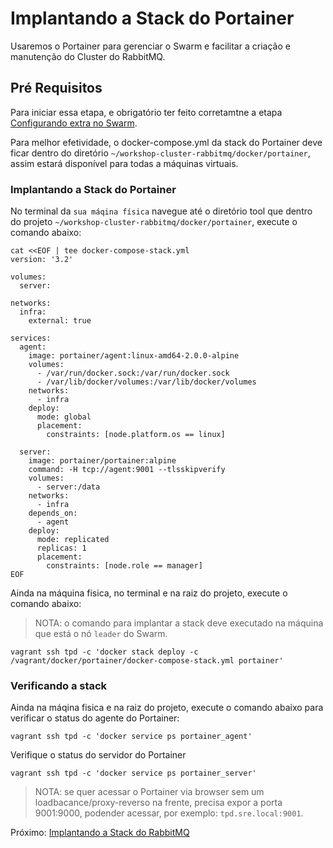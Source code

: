 # Implantando a Stack do Portainer

Usaremos o Portainer para gerenciar o Swarm e facilitar a criação e manutenção do Cluster do RabbitMQ.

## Pré Requisitos

Para iniciar essa etapa, e obrigatório ter feito corretamtne a etapa [Configurando extra no Swarm](docs/06-configuracao-extra-swarm.md).

Para melhor efetividade, o docker-compose.yml da stack do Portainer deve ficar dentro do diretório `~/workshop-cluster-rabbitmq/docker/portainer`, assim estará disponível para todas a máquinas virtuais. 


### Implantando a Stack do Portainer

No terminal da `sua máqina física` navegue até o diretório tool que dentro do projeto `~/workshop-cluster-rabbitmq/docker/portainer`, execute o comando abaixo:

```
cat <<EOF | tee docker-compose-stack.yml
version: '3.2'

volumes:
  server:

networks:
  infra:
    external: true

services:
  agent:
    image: portainer/agent:linux-amd64-2.0.0-alpine
    volumes:
      - /var/run/docker.sock:/var/run/docker.sock
      - /var/lib/docker/volumes:/var/lib/docker/volumes
    networks:
      - infra
    deploy:
      mode: global
      placement:
        constraints: [node.platform.os == linux]

  server:
    image: portainer/portainer:alpine
    command: -H tcp://agent:9001 --tlsskipverify
    volumes:
      - server:/data
    networks:
      - infra
    depends_on:
      - agent
    deploy:
      mode: replicated
      replicas: 1
      placement:
        constraints: [node.role == manager]
EOF
```

Ainda na máquina fisica, no terminal e na raiz do projeto, execute o comando abaixo:

> NOTA: o comando para implantar a stack deve executado na máquina que está o nó `leader` do Swarm.
```
vagrant ssh tpd -c 'docker stack deploy -c /vagrant/docker/portainer/docker-compose-stack.yml portainer'
```


### Verificando a stack

Ainda na máqina fisica e na raiz do projeto, execute o comando abaixo para verificar o status do agente do Portainer:
```
vagrant ssh tpd -c 'docker service ps portainer_agent'
```

Verifique o status do servidor do Portainer
```
vagrant ssh tpd -c 'docker service ps portainer_server'
```

> NOTA: se quer acessar o Portainer via browser sem um loadbacance/proxy-reverso na frente, precisa expor a porta 9001:9000, podender acessar, por exemplo: `tpd.sre.local:9001`.


Próximo: [Implantando a Stack do RabbitMQ](docs/09-implantando-stack-rabbitmq.md)
